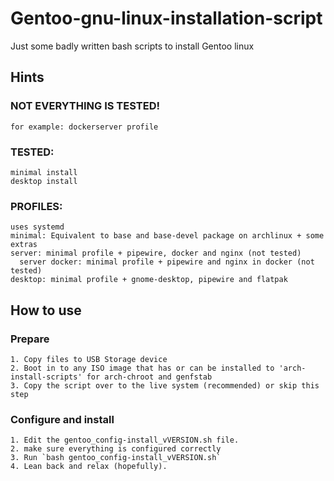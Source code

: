 # Gentoo-gnu-linux-installation-script
Just some badly written bash scripts to install Gentoo linux

## Hints
###  NOT EVERYTHING IS TESTED!
    for example: dockerserver profile
###  TESTED:
    minimal install
    desktop install
  
###  PROFILES:
    uses systemd
    minimal: Equivalent to base and base-devel package on archlinux + some extras
    server: minimal profile + pipewire, docker and nginx (not tested)
      server docker: minimal profile + pipewire and nginx in docker (not tested)
    desktop: minimal profile + gnome-desktop, pipewire and flatpak
  
## How to use
###  Prepare
    1. Copy files to USB Storage device
    2. Boot in to any ISO image that has or can be installed to 'arch-install-scripts' for arch-chroot and genfstab
    3. Copy the script over to the live system (recommended) or skip this step

###  Configure and install
    1. Edit the gentoo_config-install_vVERSION.sh file.
    2. make sure everything is configured correctly
    3. Run `bash gentoo_config-install_vVERSION.sh`
    4. Lean back and relax (hopefully).
